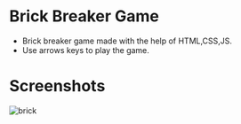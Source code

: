 # Brick Breaker Game

- Brick breaker game made with the help of HTML,CSS,JS.
- Use arrows keys to play the game.

# Screenshots
<img src="https://i.ibb.co/2y9RHY3/brick.png" alt="brick" border="0">